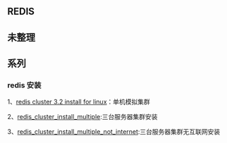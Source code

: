 ﻿


## REDIS



## 未整理









## 系列



### redis 安装



1、[redis cluster 3.2 install for linux](../20180917/redis_cluster_install.md)：单机模拟集群

2、[redis_cluster_install_multiple](../20180928/redis_cluster_install_multiple.md):三台服务器集群安装

3、[redis_cluster_install_multiple_not_internet](../201810101/redis_cluster_install_multiple_not_internet.md):三台服务器集群无互联网安装